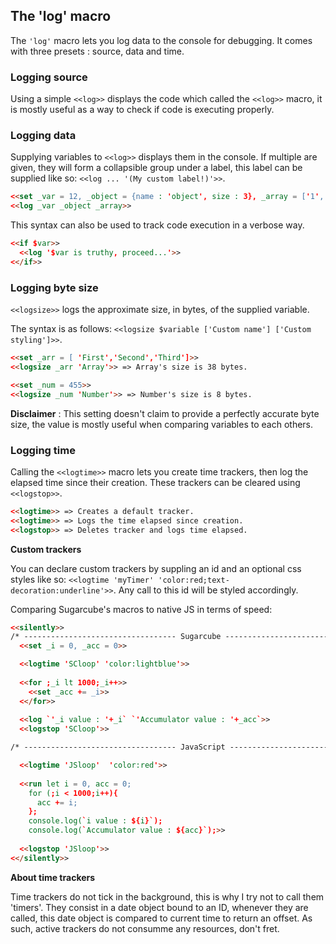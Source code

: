 ## The 'log' macro ##

The `'log'` macro lets you log data to the console for debugging. It comes with three presets : source, data and time.

### Logging source ###

Using a simple `<<log>>` displays the code which called the `<<log>>` macro, it is mostly useful as a way to check if code is executing properly.

### Logging data ###

Supplying variables to `<<log>>` displays them in the console.
If multiple are given, they will form a collapsible group under a label, this label can be supplied like so: `<<log ... '(My custom label!)'>>`.

```html
<<set _var = 12, _object = {name : 'object', size : 3}, _array = ['1', 'hi!', null]>> 
<<log _var _object _array>>
```

This syntax can also be used to track code execution in a verbose way.

```html
<<if $var>> 
  <<log '$var is truthy, proceed...'>>
<</if>>
```


### Logging byte size ###

`<<logsize>>` logs the approximate size, in bytes, of the supplied variable.

The syntax is as follows: `<<logsize $variable ['Custom name'] ['Custom styling']>>`.

```html
<<set _arr = [ 'First','Second','Third']>>
<<logsize _arr 'Array'>> => Array's size is 38 bytes.

<<set _num = 455>>
<<logsize _num 'Number'>> => Number's size is 8 bytes.
```

<b>Disclaimer</b> : This setting doesn't claim to provide a perfectly accurate byte size, the value is mostly useful when comparing variables to each others.

### Logging time ###

Calling the `<<logtime>>` macro lets you create time trackers, then log the elapsed time since their creation. These trackers can be cleared using `<<logstop>>`.

```html
<<logtime>> => Creates a default tracker.
<<logtime>> => Logs the time elapsed since creation.
<<logstop>> => Deletes tracker and logs time elapsed.
```

<b> Custom trackers </b>

You can declare custom trackers by suppling an id and an optional css styles like so: `<<logtime 'myTimer' 'color:red;text-decoration:underline'>>`. Any call to this id will be styled accordingly.

Comparing Sugarcube's macros to native JS in terms of speed:

```html
<<silently>>
/* ---------------------------------- Sugarcube --------------------------------- */
  <<set _i = 0, _acc = 0>>

  <<logtime 'SCloop' 'color:lightblue'>>
  
  <<for ;_i lt 1000;_i++>>
    <<set _acc += _i>>
  <</for>>
  
  <<log `'_i value : '+_i` `'Accumulator value : '+_acc`>>
  <<logstop 'SCloop'>>

/* ---------------------------------- JavaScript --------------------------------- */

  <<logtime 'JSloop'  'color:red'>>
  
  <<run let i = 0, acc = 0;
    for (;i < 1000;i++){
      acc += i;
    };
    console.log(`i value : ${i}`);
    console.log(`Accumulator value : ${acc}`);>>
    
  <<logstop 'JSloop'>>
<</silently>>
```

<b> About time trackers </b>

Time trackers do not tick in the background, this is why I try not to call them 'timers'. They consist in a date object bound to an ID, whenever they are called, this date object is compared to current time to return an offset.
As such, active trackers do not consumme any resources, don't fret.

